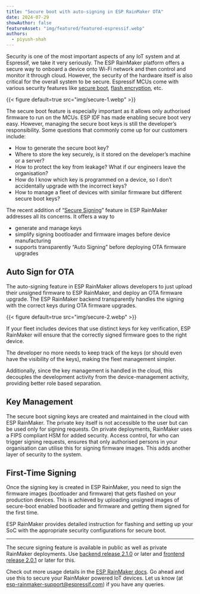 ```yaml
---
title: "Secure boot with auto-signing in ESP RainMaker OTA"
date: 2024-07-29
showAuthor: false
featureAsset: "img/featured/featured-espressif.webp"
authors:
  - piyush-shah
---
```

Security is one of the most important aspects of any IoT system and at Espressif, we take it very seriously. The ESP RainMaker platform offers a secure way to onboard a device onto Wi-Fi network and then control and monitor it through cloud. However, the security of the hardware itself is also critical for the overall system to be secure. Espressif MCUs come with various security features like [secure boot](https://docs.espressif.com/projects/esp-idf/en/stable/esp32/security/secure-boot-v2.html), [flash encryption](https://docs.espressif.com/projects/esp-idf/en/stable/esp32/security/flash-encryption.html), etc.

{{< figure
    default=true
    src="img/secure-1.webp"
    >}}

The secure boot feature is especially important as it allows only authorised firmware to run on the MCUs. ESP IDF has made enabling secure boot very easy. However, managing the secure boot keys is still the developer’s responsibility. Some questions that commonly come up for our customers include:

- How to generate the secure boot key?
- Where to store the key securely, is it stored on the developer’s machine or a server?
- How to protect the key from leakage? What if our engineers leave the organisation?
- How do I know which key is programmed on a device, so I don’t accidentally upgrade with the incorrect keys?
- How to manage a fleet of devices with similar firmware but different secure boot keys?

The recent addition of “[Secure Signing](https://rainmaker.espressif.com/docs/secure-signing)” feature in ESP RainMaker addresses all its concerns. It offers a way to

- generate and manage keys
- simplify signing bootloader and firmware images before device manufacturing
- supports transparently “Auto Signing” before deploying OTA firmware upgrades

## Auto Sign for OTA

The auto-signing feature in ESP RainMaker allows developers to just upload their unsigned firmware to ESP RainMaker, and deploy an OTA firmware upgrade. The ESP RainMaker backend transparently handles the signing with the correct keys during OTA firmware upgrades.

{{< figure
    default=true
    src="img/secure-2.webp"
    >}}

If your fleet includes devices that use distinct keys for key verification, ESP RainMaker will ensure that the correctly signed firmware goes to the right device.

The developer no more needs to keep track of the keys (or should even have the visibility of the keys), making the fleet management simpler.

Additionally, since the key management is handled in the cloud, this decouples the development activity from the device-management activity, providing better role based separation.

## Key Management

The secure boot signing keys are created and maintained in the cloud with ESP RainMaker. The private key itself is not accessible to the user but can be used only for signing requests. On private deployments, RainMaker uses a FIPS compliant HSM for added security. Access control, for who can trigger signing requests, ensures that only authorised persons in your organisation can utilise this for signing firmware images. This adds another layer of security to the system.

## First-Time Signing

Once the signing key is created in ESP RainMaker, you need to sign the firmware images (bootloader and firmware) that gets flashed on your production devices. This is achieved by uploading unsigned images of secure-boot enabled bootloader and firmware and getting them signed for the first time.

ESP RainMaker provides detailed instruction for flashing and setting up your SoC with the appropriate security configurations for secure boot.

---

The secure signing feature is available in public as well as private RainMaker deployments. Use [backend release 2.1.0](https://customer.rainmaker.espressif.com/docs/rainmaker-releases/#210-22-apr-2024) or later and [frontend release 2.0.1](https://customer.rainmaker.espressif.com/docs/frontend-releases/#201-12-jun-2024) or later for this.

Check out more usage details in the [ESP RainMaker docs](https://rainmaker.espressif.com/docs/secure-signing). Go ahead and use this to secure your RainMaker powered IoT devices. Let us know (at [esp-rainmaker-support@espressif.com](mailto:esp-rainmaker-support@espressif.com)) if you have any queries.
